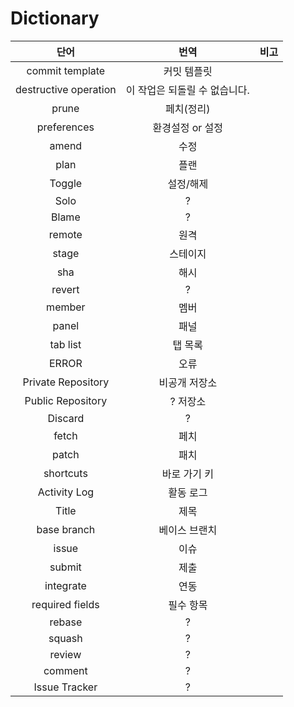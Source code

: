 # Dictionary

|         단어          |             번역              | 비고 |
| :-------------------: | :---------------------------: | :--: |
|    commit template    |          커밋 템플릿          |      |
| destructive operation | 이 작업은 되돌릴 수 없습니다. |      |
|         prune         |          페치(정리)           |      |
|      preferences      |       환경설정 or 설정        |      |
|         amend         |             수정              |      |
|         plan          |             플랜              |      |
|        Toggle         |           설정/해제           |      |
|         Solo          |               ?               |      |
|         Blame         |               ?               |      |
|        remote         |             원격              |      |
|         stage         |           스테이지            |      |
|          sha          |             해시              |      |
|        revert         |               ?               |      |
|        member         |             멤버              |      |
|         panel         |             패널              |      |
|       tab list        |            탭 목록            |      |
|         ERROR         |             오류              |      |
|  Private Repository   |         비공개 저장소         |      |
|   Public Repository   |           ? 저장소            |      |
|        Discard        |               ?               |      |
|         fetch         |             페치              |      |
|         patch         |             패치              |      |
|       shortcuts       |         바로 가기 키          |      |
|     Activity Log      |           활동 로그           |      |
|         Title         |             제목              |      |
|      base branch      |         베이스 브랜치         |      |
|         issue         |             이슈              |      |
|        submit         |             제출              |      |
|       integrate       |             연동              |      |
|    required fields    |           필수 항목           |      |
|        rebase         |               ?               |      |
|        squash         |               ?               |      |
|        review         |               ?               |      |
|        comment        |               ?               |      |
|     Issue Tracker     |               ?               |      |